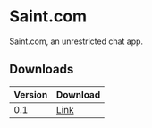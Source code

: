 # Saint.com
Saint.com, an unrestricted chat app.

## Downloads
| Version | Download |
|---------|----------|
| 0.1     |[Link](saintDotCom-v0p1)|
